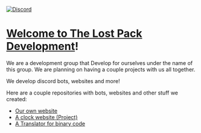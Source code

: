 [![Discord](https://img.shields.io/discord/1004728757703163944?logo=discord&color=blue&label=Join%20us!&style=for-the-badge)](https://discord.gg/TRx7jKbSMD)

# [Welcome to The Lost Pack Development](https://lost-pack.xyz)!
We are a development group that Develop for ourselves under the name of this group. We are planning on having a couple projects with us all together. 

We develop discord bots, websites and more!

Here are a couple repositories with bots, websites and other stuff we created:
- [Our own website](https://github.com/The-Lost-Pack-Development/Lost-Pack.xyz)
- [A clock website (Project)](https://github.com/The-Lost-Pack-Development/Clock-website)
- [A Translator for binary code](https://github.com/The-Lost-Pack-Development/Binary-translator)
